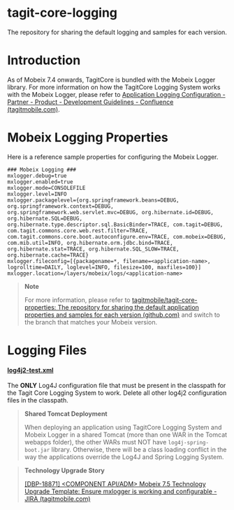 # tagit-core-logging

The repository for sharing the default logging and samples for each version.


# Introduction

As of Mobeix 7.4 onwards, TagitCore is bundled with the Mobeix Logger library. For more information on how the TagitCore Logging System works with the Mobeix Logger, please refer to [Application Logging Configuration - Partner - Product - Development Guidelines - Confluence (tagitmobile.com)](https://edocs1.tagitmobile.com/confluence/pages/viewpage.action?spaceKey=PPDG&title=Application+Logging+Configuration).

# Mobeix Logging Properties

Here is a reference sample properties for configuring the Mobeix Logger. 

```
### Mobeix Logging ###
mxlogger.debug=true
mxlogger.enabled=true
mxlogger.mode=CONSOLEFILE
mxlogger.level=INFO
mxlogger.packagelevel={org.springframework.beans=DEBUG, org.springframework.context=DEBUG, org.springframework.web.servlet.mvc=DEBUG, org.hibernate.id=DEBUG, org.hibernate.SQL=DEBUG, org.hibernate.type.descriptor.sql.BasicBinder=TRACE, com.tagit=DEBUG, com.tagit.commons.core.web.rest.filter=TRACE, com.tagit.commons.core.boot.autoconfigure.env=TRACE, com.mobeix=DEBUG, com.mib.util=INFO, org.hibernate.orm.jdbc.bind=TRACE, org.hibernate.stat=TRACE, org.hibernate.SQL_SLOW=TRACE, org.hibernate.cache=TRACE}
mxlogger.fileconfig=[{packagename=*, filename=<application-name>, logrolltime=DAILY, loglevel=INFO, filesize=100, maxfiles=100}]
mxlogger.location=/layers/mobeix/logs/<application-name>
```

> **Note**
>
> For more information, please refer to [tagitmobile/tagit-core-properties: The repository for sharing the default application properties and samples for each version (github.com)](https://github.com/tagitmobile/tagit-core-properties) and switch to the branch that matches your Mobeix version.


# Logging Files

#### [log4j2-test.xml](/log4j2-test.xml)

The **ONLY** Log4J configuration file that must be present in the classpath for the Tagit Core Logging System to work. Delete all other log4j2 configuration files in the classpath.

> **Shared Tomcat Deployment**
>
> When deploying an application using TagitCore Logging System and Mobeix Logger in a shared Tomcat (more than one WAR in the Tomcat webapps folder), the other WARs must NOT have `log4j-spring-boot.jar` library. Otherwise, there will be a class loading conflict in the way the applications override the Log4J and Spring Logging System.

> **Technology Upgrade Story**
>
> [[DBP-18871] <COMPONENT API/ADM> Mobeix 7.5 Technology Upgrade Template: Ensure mxlogger is working and configurable - JIRA (tagitmobile.com)](https://jira.tagitmobile.com/browse/DBP-18871)

